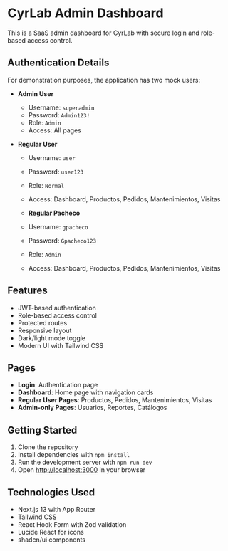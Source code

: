 # CyrLab Admin Dashboard

This is a SaaS admin dashboard for CyrLab with secure login and role-based access control.

## Authentication Details

For demonstration purposes, the application has two mock users:

- **Admin User**
  - Username: `superadmin`
  - Password: `Admin123!`
  - Role: `Admin`
  - Access: All pages

- **Regular User**
  - Username: `user`
  - Password: `user123`
  - Role: `Normal`
  - Access: Dashboard, Productos, Pedidos, Mantenimientos, Visitas
  
  - **Regular Pacheco**
  - Username: `gpacheco`
  - Password: `Gpacheco123`
  - Role: `Admin`
  - Access: Dashboard, Productos, Pedidos, Mantenimientos, Visitas

## Features

- JWT-based authentication
- Role-based access control
- Protected routes
- Responsive layout
- Dark/light mode toggle
- Modern UI with Tailwind CSS

## Pages

- **Login**: Authentication page
- **Dashboard**: Home page with navigation cards
- **Regular User Pages**: Productos, Pedidos, Mantenimientos, Visitas
- **Admin-only Pages**: Usuarios, Reportes, Catálogos

## Getting Started

1. Clone the repository
2. Install dependencies with `npm install`
3. Run the development server with `npm run dev`
4. Open [http://localhost:3000](http://localhost:3000) in your browser

## Technologies Used

- Next.js 13 with App Router
- Tailwind CSS
- React Hook Form with Zod validation
- Lucide React for icons
- shadcn/ui components